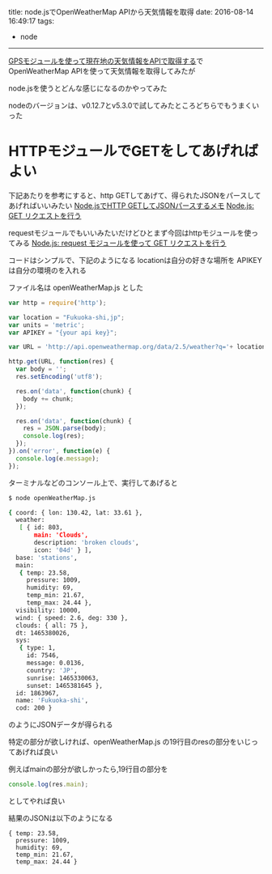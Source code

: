 title: node.jsでOpenWeatherMap APIから天気情報を取得
date: 2016-08-14 16:49:17
tags:
- node
---


[GPSモジュールを使って現在地の天気情報をAPIで取得する](http://yoheikoga.github.io/2016/08/14/weather-in-the-area-now-on-by-gps-module/)でOpenWeatherMap APIを使って天気情報を取得してみたが

node.jsを使うとどんな感じになるのかやってみた

nodeのバージョンは、v0.12.7とv5.3.0で試してみたところどちらでもうまくいった

# HTTPモジュールでGETをしてあげればよい

下記あたりを参考にすると、http GETしてあげて、得られたJSONをパースしてあげればいいみたい
[Node.jsでHTTP GETしてJSONパースするメモ](http://qiita.com/n0bisuke/items/788dc4379fd57e8453a3)
[Node.js: GET リクエストを行う](http://blog.sarabande.jp/post/52044588736)

requestモジュールでもいいみたいだけどひとまず今回はhttpモジュールを使ってみる
[Node.js: request モジュールを使って GET リクエストを行う](http://blog.sarabande.jp/post/52095868617)

コードはシンプルで、下記のようになる
locationは自分の好きな場所を
APIKEYは自分の環境のを入れる

ファイル名は openWeatherMap.js とした

```js openWeatherMap.js
var http = require('http');

var location = "Fukuoka-shi,jp";
var units = 'metric';
var APIKEY = "{your api key}";

var URL = 'http://api.openweathermap.org/data/2.5/weather?q='+ location +'&units='+ units +'&appid='+ APIKEY;

http.get(URL, function(res) {
  var body = '';
  res.setEncoding('utf8');

  res.on('data', function(chunk) {
    body += chunk;
  });

  res.on('data', function(chunk) {
    res = JSON.parse(body);
    console.log(res);
  });
}).on('error', function(e) {
  console.log(e.message);
});
```


ターミナルなどのコンソール上で、実行してあげると

```sh
$ node openWeatherMap.js 

{ coord: { lon: 130.42, lat: 33.61 },
  weather: 
   [ { id: 803,
       main: 'Clouds',
       description: 'broken clouds',
       icon: '04d' } ],
  base: 'stations',
  main: 
   { temp: 23.58,
     pressure: 1009,
     humidity: 69,
     temp_min: 21.67,
     temp_max: 24.44 },
  visibility: 10000,
  wind: { speed: 2.6, deg: 330 },
  clouds: { all: 75 },
  dt: 1465380026,
  sys: 
   { type: 1,
     id: 7546,
     message: 0.0136,
     country: 'JP',
     sunrise: 1465330063,
     sunset: 1465381645 },
  id: 1863967,
  name: 'Fukuoka-shi',
  cod: 200 }
```

のようにJSONデータが得られる

特定の部分が欲しければ、openWeatherMap.js の19行目のresの部分をいじってあげれば良い

例えばmainの部分が欲しかったら,19行目の部分を
```js
console.log(res.main);
```

としてやれば良い

結果のJSONは以下のようになる

```
{ temp: 23.58,
  pressure: 1009,
  humidity: 69,
  temp_min: 21.67,
  temp_max: 24.44 }
```


